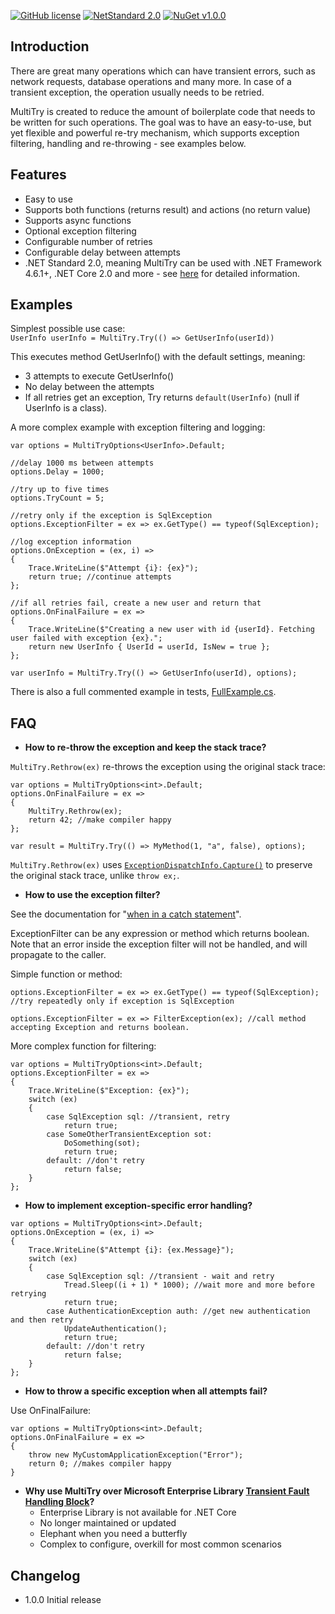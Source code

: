 [![GitHub license](https://img.shields.io/badge/licence-MPL%202.0-brightgreen.svg)](https://github.com/SanderSade/UrlShortener/blob/master/LICENSE)
[![NetStandard 2.0](https://img.shields.io/badge/-.NET%20Standard%202.0-green.svg)](https://github.com/dotnet/standard/blob/master/docs/versions/netstandard2.0.md)
[![NuGet v1.0.0](https://img.shields.io/badge/NuGet-v1.0.0-lightgrey.svg)](https://www.nuget.org/packages/Sander.MultiTry/)

## Introduction
There are great many operations which can have transient errors, such as network requests, database operations and many more. In case of a transient exception, the operation usually needs to be retried.

MultiTry is created to reduce the amount of boilerplate code that needs to be written for such operations. The goal was to have an easy-to-use, but yet flexible and powerful re-try mechanism, which supports exception filtering, handling and re-throwing - see examples below.


## Features
* Easy to use
* Supports both functions (returns result) and actions (no return value)
* Supports async functions
* Optional exception filtering
* Configurable number of retries
* Configurable delay between attempts
* .NET Standard 2.0, meaning MultiTry can be used with .NET Framework 4.6.1+, .NET Core 2.0 and more - see [here](https://github.com/dotnet/standard/blob/master/docs/versions.md) for detailed information.


## Examples
Simplest possible use case:  
`UserInfo userInfo = MultiTry.Try(() => GetUserInfo(userId))`

This executes method GetUserInfo() with the default settings, meaning:
* 3 attempts to execute GetUserInfo()
* No delay between the attempts
* If all retries get an exception, Try returns `default(UserInfo)` (null if UserInfo is a class).

A more complex example with exception filtering and logging:
```
var options = MultiTryOptions<UserInfo>.Default;

//delay 1000 ms between attempts
options.Delay = 1000;

//try up to five times
options.TryCount = 5;

//retry only if the exception is SqlException
options.ExceptionFilter = ex => ex.GetType() == typeof(SqlException);

//log exception information
options.OnException = (ex, i) =>
{
	Trace.WriteLine($"Attempt {i}: {ex}");
	return true; //continue attempts	
};

//if all retries fail, create a new user and return that
options.OnFinalFailure = ex =>
{
	Trace.WriteLine($"Creating a new user with id {userId}. Fetching user failed with exception {ex}.";
	return new UserInfo { UserId = userId, IsNew = true }; 
};

var userInfo = MultiTry.Try(() => GetUserInfo(userId), options);
```

There is also a full commented example in tests, [FullExample.cs](https://github.com/SanderSade/Sander.MultiTry/blob/master/Sander.MultiTry.Tests/FullExample.cs).


## FAQ

* **How to re-throw the exception and keep the stack trace?**

`MultiTry.Rethrow(ex)` re-throws the exception using the original stack trace:
```
var options = MultiTryOptions<int>.Default;
options.OnFinalFailure = ex =>
{
	MultiTry.Rethrow(ex);
	return 42; //make compiler happy
};

var result = MultiTry.Try(() => MyMethod(1, "a", false), options);
```
 `MultiTry.Rethrow(ex)` uses  [`ExceptionDispatchInfo.Capture()`](https://docs.microsoft.com/en-us/dotnet/api/system.runtime.exceptionservices.exceptiondispatchinfo.capture?f1url=https%3A%2F%2Fmsdn.microsoft.com%2Fquery%2Fdev15.query%3FappId%3DDev15IDEF1%26l%3DEN-US%26k%3Dk(System.Runtime.ExceptionServices.ExceptionDispatchInfo.Capture);k(TargetFrameworkMoniker-.NETFramework,Version%3Dv4.7.1);k(DevLang-csharp)%26rd%3Dtrue&view=netframework-4.7.2) to preserve the original stack trace, unlike `throw ex;`.

* **How to use the exception filter?**

See the documentation for "[when in a catch statement](https://docs.microsoft.com/en-us/dotnet/csharp/language-reference/keywords/when#when-in-a-catch-statement)".

ExceptionFilter can be any expression or method which returns boolean. Note that an error inside the exception filter will not be handled, and will propagate to the caller.

Simple function or method:
```
options.ExceptionFilter = ex => ex.GetType() == typeof(SqlException); //try repeatedly only if exception is SqlException

options.ExceptionFilter = ex => FilterException(ex); //call method accepting Exception and returns boolean.
```

More complex function for filtering:
```
var options = MultiTryOptions<int>.Default;
options.ExceptionFilter = ex =>
{
	Trace.WriteLine($"Exception: {ex}");
	switch (ex)
	{
		case SqlException sql: //transient, retry
			return true;
		case SomeOtherTransientException sot:
			DoSomething(sot);
			return true;	
		default: //don't retry
			return false;
	}
};
```
* **How to implement exception-specific error handling?**


```
var options = MultiTryOptions<int>.Default;
options.OnException = (ex, i) =>
{
	Trace.WriteLine($"Attempt {i}: {ex.Message}");
	switch (ex)
	{
		case SqlException sql: //transient - wait and retry
			Tread.Sleep((i + 1) * 1000); //wait more and more before retrying
			return true;
		case AuthenticationException auth: //get new authentication and then retry
			UpdateAuthentication();
			return true;
		default: //don't retry
			return false;
	}
};
```

* **How to throw a specific exception when all attempts fail?**

Use OnFinalFailure:
```
var options = MultiTryOptions<int>.Default;
options.OnFinalFailure = ex =>
{
	throw new MyCustomApplicationException("Error");
	return 0; //makes compiler happy
}
```
* **Why use MultiTry over Microsoft Enterprise Library [Transient Fault Handling Block](https://msdn.microsoft.com/en-us/library/hh680934(v=pandp.50).aspx)?**
  - Enterprise Library is not available for .NET Core
  - No longer maintained or updated
  - Elephant when you need a butterfly
  - Complex to configure, overkill for most common scenarios
  
## Changelog
* 1.0.0 Initial release